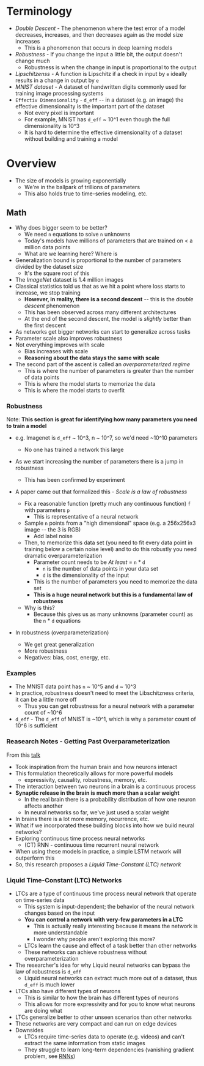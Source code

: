 # Terminology

- *Double Descent* - The phenomenon where the test error of a model decreases, increases, and then decreases again as the model size increases
  - This is a phenomenon that occurs in deep learning models
- *Robustness* - If you change the input a little bit, the output doesn't change much
  - Robustness is when the change in input is proportional to the output
- *Lipschitzenss* - A function is Lipschitz if a check in input by `e` ideally results in a change in output by `e`
- *MNIST dataset* - A dataset of handwritten digits commonly used for training image processing systems
- `Effectiv Dimensionality` - `d_eff` -- in a dataset (e.g. an image) the effective dimensionality is the important part of the dataset
  - Not every pixel is important
  - For example, MNIST has `d_eff` ~ 10^1 even though the full dimensionality is 10^3
  - It is hard to determine the effective dimensionality of a dataset without building and training a model

# Overview

- The size of models is growing exponentially
  - We're in the ballpark of trillions of parameters
  - This also holds true to time-series modeling, etc.

## Math

- Why does bigger seem to be better?
  - We need `n` equations to solve `n` unknowns 
  - Today's models have millions of parameters that are trained on < a million data points
  - What are we learning here? Where is 
- Generalization bound is proportional to the number of parameters divided by the dataset size
  - It's the square root of this
- The *ImageNet* dataset is 1.4 million images 
- Classical statistics told us that as we hit a point where loss starts to increase, we stop training
  - **However, in reality, there is a second descent** -- this is the *double descent* phenomenon
  - This has been observed across many different architectures 
  - At the end of the second descent, the model is *slightly* better than the first descent
- As networks get bigger networks can start to generalize across tasks
- Parameter scale also improves robustness
- Not everything improves with scale
  - Bias increases with scale
  - **Reasoning about the data stays the same with scale**
- The second part of the ascent is called an *overparameterized regime*
  - This is where the number of parameters is greater than the number of data points
  - This is where the model starts to memorize the data
  - This is where the model starts to overfit

### Robustness 

Note: **This section is great for identifying how many parameters you need to train a model**
- e.g. Imagenet is `d_eff` ~ 10^3, n ~ 10^7, so we'd need ~10^10 parameters
  - No one has trained a network this large 

- As we start increasing the number of parameters there is a jump in robustness
  - This has been confirmed by experiment
- A paper came out that formalized this - *Scale is a law of robustness*
    - Fix a reasonable function (pretty much any continuous function) `f` with parameters `p` 
      - This is representative of a neural network
    - Sample `n` points from a "high dimensional" space (e.g. a 256x256x3 image -- the 3 is RGB)
        - Add label noise
    - Then, to memorize this data set (you need to fit every data point in training below a certain noise level)
    and to do this robustly you need dramatic overparameterization
      - Parameter count needs to be *At least* = `n` * `d`
        - `n` is the number of data points in your data set
        - `d` is the dimensionality of the input
      - This is the number of parameters you need to memorize the data set
      - **This is a huge neural network but this is a fundamental law of robustness**
  - Why is this?
    - Because this gives us as many unknowns (parameter count) as the `n` * `d` equations
- In robustness (overparameterization)
  - We get great generalization
  - More robustness
  - Negatives: bias, cost, energy, etc.

### Examples

- The MNIST data point has `n` ~ 10^5 and `d` ~ 10^3
- In practice, robustness doesn't need to meet the Libschitzness criteria, it can be a little more off
  - Thus you can get robustness for a neural network with a parameter count of ~10^6
- `d_eff` - The `d_eff` of MNIST is ~10^1, which is why a parameter count of 10^6 is sufficient

### Reasearch Notes - Getting Past Overparameterization 

From this [talk](https://www.youtube.com/watch?v=p1NpGC8K-vs&list=PLtBw6njQRU-rwp5__7C0oIVt26ZgjG9NI&index=9)

- Took inspiration from the human brain and how neurons interact
- This formulation theoretically allows for more powerful models
  - expressivity, causality, robustness, memory, etc.
- The interaction between two neurons in a brain is a continuous process
- **Synaptic release in the brain is much more than a scalar weight**
  - In the real brain there is a probability distribution of how one neuron affects another
  - In neural networks so far, we've just used a scalar weight
- In brains there is a lot more memory, recurrence, etc.
- What if we incorporated these building blocks into how we build neural networks?
- Exploring continuous time process neural networks
  - (CT) RNN - continuous time recurrent neural network
- When using these models in practice, a simple LSTM network will outperform this
- So, this research proposes a *Liquid Time-Constant (LTC) network*

### Liquid Time-Constant (LTC) Networks
- LTCs are a type of continuous time process neural network that operate on time-series data
  - This system is input-dependent; the behavior of the neural network changes based on the input
  - **You can control a network with very-few parameters in a LTC**
    - This is actually really interesting because it means the network is more understandable
    - I wonder why people aren't exploring this more?
  - LTCs learn the cause and effect of a task better than other networks
  - These networks can achieve robustness without overparameterization
- The researcher's idea for why Liquid neural networks can bypass the law of robustness is `d_eff`
  - Liquid neural networks can extract much more out of a dataset, thus `d_eff` is much lower
- LTCs also have different types of neurons
  - This is similar to how the brain has different types of neurons
  - This allows for more expressivity and for you to know what neurons are doing what
- LTCs generalize better to other unseen scenarios than other networks
- These networks are very compact and can run on edge devices
- Downsides
  - LTCs require time-series data to operate (e.g. videos) and can't extract the same information from static images
  - They struggle to learn long-term dependencies (vanishing gradient problem, see [RNNs](./RNNs.md))
